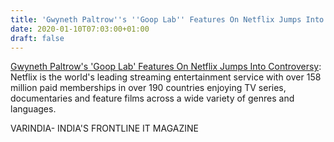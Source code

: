 ```yaml
---
title: 'Gwyneth Paltrow''s ''Goop Lab'' Features On Netflix Jumps Into Controversy'
date: 2020-01-10T07:03:00+01:00
draft: false
---
```


[Gwyneth Paltrow's 'Goop Lab' Features On Netflix Jumps Into Controversy](https://varindia.com/news/gwyneth-paltrows-goop-lab-features-on-netflix-jumps-into-controversy#.XhgTlXwoWQ8.blogger): Netflix is the world's leading streaming entertainment service with over 158 million paid memberships in over 190 countries enjoying TV series, documentaries and feature films across a wide variety of genres and languages.  
  
VARINDIA- INDIA'S FRONTLINE IT MAGAZINE